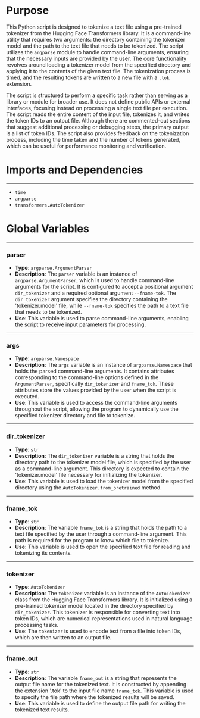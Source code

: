 # Purpose
This Python script is designed to tokenize a text file using a pre-trained tokenizer from the Hugging Face Transformers library. It is a command-line utility that requires two arguments: the directory containing the tokenizer model and the path to the text file that needs to be tokenized. The script utilizes the `argparse` module to handle command-line arguments, ensuring that the necessary inputs are provided by the user. The core functionality revolves around loading a tokenizer model from the specified directory and applying it to the contents of the given text file. The tokenization process is timed, and the resulting tokens are written to a new file with a `.tok` extension.

The script is structured to perform a specific task rather than serving as a library or module for broader use. It does not define public APIs or external interfaces, focusing instead on processing a single text file per execution. The script reads the entire content of the input file, tokenizes it, and writes the token IDs to an output file. Although there are commented-out sections that suggest additional processing or debugging steps, the primary output is a list of token IDs. The script also provides feedback on the tokenization process, including the time taken and the number of tokens generated, which can be useful for performance monitoring and verification.
# Imports and Dependencies

---
- `time`
- `argparse`
- `transformers.AutoTokenizer`


# Global Variables

---
### parser
- **Type**: `argparse.ArgumentParser`
- **Description**: The `parser` variable is an instance of `argparse.ArgumentParser`, which is used to handle command-line arguments for the script. It is configured to accept a positional argument `dir_tokenizer` and a required optional argument `--fname-tok`. The `dir_tokenizer` argument specifies the directory containing the 'tokenizer.model' file, while `--fname-tok` specifies the path to a text file that needs to be tokenized.
- **Use**: This variable is used to parse command-line arguments, enabling the script to receive input parameters for processing.


---
### args
- **Type**: `argparse.Namespace`
- **Description**: The `args` variable is an instance of `argparse.Namespace` that holds the parsed command-line arguments. It contains attributes corresponding to the command-line options defined in the `ArgumentParser`, specifically `dir_tokenizer` and `fname_tok`. These attributes store the values provided by the user when the script is executed.
- **Use**: This variable is used to access the command-line arguments throughout the script, allowing the program to dynamically use the specified tokenizer directory and file to tokenize.


---
### dir\_tokenizer
- **Type**: `str`
- **Description**: The `dir_tokenizer` variable is a string that holds the directory path to the tokenizer model file, which is specified by the user as a command-line argument. This directory is expected to contain the 'tokenizer.model' file necessary for initializing the tokenizer.
- **Use**: This variable is used to load the tokenizer model from the specified directory using the `AutoTokenizer.from_pretrained` method.


---
### fname\_tok
- **Type**: `str`
- **Description**: The variable `fname_tok` is a string that holds the path to a text file specified by the user through a command-line argument. This path is required for the program to know which file to tokenize.
- **Use**: This variable is used to open the specified text file for reading and tokenizing its contents.


---
### tokenizer
- **Type**: `AutoTokenizer`
- **Description**: The `tokenizer` variable is an instance of the `AutoTokenizer` class from the Hugging Face Transformers library. It is initialized using a pre-trained tokenizer model located in the directory specified by `dir_tokenizer`. This tokenizer is responsible for converting text into token IDs, which are numerical representations used in natural language processing tasks.
- **Use**: The `tokenizer` is used to encode text from a file into token IDs, which are then written to an output file.


---
### fname\_out
- **Type**: `str`
- **Description**: The variable `fname_out` is a string that represents the output file name for the tokenized text. It is constructed by appending the extension '.tok' to the input file name `fname_tok`. This variable is used to specify the file path where the tokenized results will be saved.
- **Use**: This variable is used to define the output file path for writing the tokenized text results.


